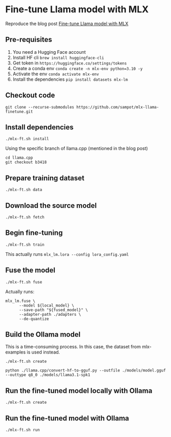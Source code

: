 # Fine-tune Llama model with MLX

Reproduce the blog post [Fine-tune Llama model with MLX](https://samkuo.me/post/2024/08/fine-tune-llama-31-with-mlx-on-mac/)

## Pre-requisites

1. You need a Hugging Face account
2. Install HF cli `brew install huggingface-cli`
3. Get token in `https://huggingface.co/settings/tokens`
4. Create a conda env `conda create -n mlx-env python=3.10 -y`
5. Activate the env `conda activate mlx-env`
6. Install the dependencies `pip install datasets mlx-lm`

## Checkout code

```
git clone --recurse-submodules https://github.com/sampot/mlx-llama-finetune.git
```

## Install dependencies

```
./mlx-ft.sh install
```

Using the specific branch of llama.cpp (mentioned in the blog post)

```
cd llama.cpp
git checkout b3418
```

## Prepare training dataset

```
./mlx-ft.sh data
```

## Download the source model

```
./mlx-ft.sh fetch
```

## Begin fine-tuning

```
./mlx-ft.sh train
```

This actually runs `mlx_lm.lora --config lora_config.yaml`

## Fuse the model

```
./mlx-ft.sh fuse
```

Actually runs:

```
mlx_lm.fuse \
      --model ${local_model} \
      --save-path "${fused_model}" \
      --adapter-path ./adapters \
      --de-quantize
```

## Build the Ollama model

This is a time-consuming process. In this case, the dataset from mlx-examples is used instead.

```
./mlx-ft.sh create
```

```
python ./llama.cpp/convert-hf-to-gguf.py --outfile ./models/model.gguf --outtype q8_0 ./models/llama3.1-spk1
```

## Run the fine-tuned model locally with Ollama

```
./mlx-ft.sh create
```

## Run the fine-tuned model with Ollama

```
./mlx-ft.sh run
```
